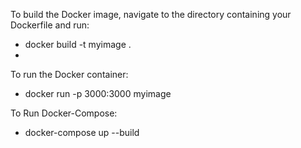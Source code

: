 To build the Docker image, navigate to the directory containing your Dockerfile and run:
  - docker build -t myimage .
  - 
To run the Docker container:
  - docker run -p 3000:3000 myimage

To Run Docker-Compose:
  - docker-compose up --build

